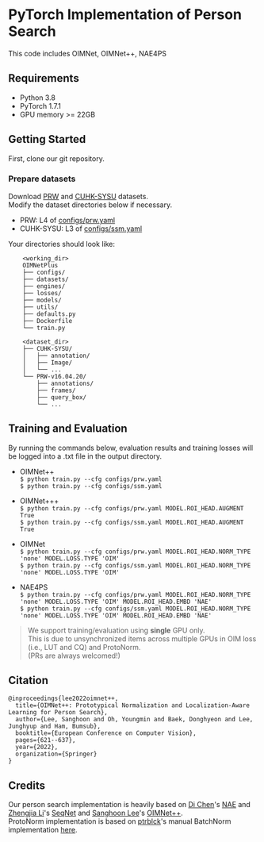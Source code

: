# PyTorch Implementation of Person Search
This code includes OIMNet, OIMNet++, NAE4PS

## Requirements
* Python 3.8
* PyTorch 1.7.1
* GPU memory >= 22GB

## Getting Started
First, clone our git repository.

### Prepare datasets
Download [PRW](https://github.com/liangzheng06/PRW-baseline) and [CUHK-SYSU](https://github.com/ShuangLI59/person_search) datasets.<br>
Modify the dataset directories below if necessary.

* PRW: L4 of [configs/prw.yaml](https://github.com/cvlab-yonsei/OIMNetPlus/blob/main/configs/prw.yaml)<br>
* CUHK-SYSU: L3 of [configs/ssm.yaml](https://github.com/cvlab-yonsei/OIMNetPlus/blob/main/configs/ssm.yaml)<br>

Your directories should look like:
```
    <working_dir>
    OIMNetPlus
    ├── configs/
    ├── datasets/
    ├── engines/
    ├── losses/
    ├── models/
    ├── utils/
    ├── defaults.py
    ├── Dockerfile
    └── train.py
    
    <dataset_dir>
    ├── CUHK-SYSU/
    │   ├── annotation/
    │   ├── Image/
    │   └── ...
    └── PRW-v16.04.20/
        ├── annotations/
        ├── frames/
        ├── query_box/
        └── ...
```

## Training and Evaluation

By running the commands below, evaluation results and training losses will be logged into a .txt file in the output directory.

* OIMNet++<br> 
    `$ python train.py --cfg configs/prw.yaml`<br>
    `$ python train.py --cfg configs/ssm.yaml` 

* OIMNet+++<br>
    `$ python train.py --cfg configs/prw.yaml MODEL.ROI_HEAD.AUGMENT True`<br>
    `$ python train.py --cfg configs/ssm.yaml MODEL.ROI_HEAD.AUGMENT True`

* OIMNet<br>
    `$ python train.py --cfg configs/prw.yaml MODEL.ROI_HEAD.NORM_TYPE 'none' MODEL.LOSS.TYPE 'OIM'`<br> 
    `$ python train.py --cfg configs/ssm.yaml MODEL.ROI_HEAD.NORM_TYPE 'none' MODEL.LOSS.TYPE 'OIM'`

* NAE4PS<br>
    `$ python train.py --cfg configs/prw.yaml MODEL.ROI_HEAD.NORM_TYPE 'none' MODEL.LOSS.TYPE 'OIM' MODEL.ROI_HEAD.EMBD 'NAE'`<br> 
    `$ python train.py --cfg configs/ssm.yaml MODEL.ROI_HEAD.NORM_TYPE 'none' MODEL.LOSS.TYPE 'OIM' MODEL.ROI_HEAD.EMBD 'NAE'`

> We support training/evaluation using **single** GPU only. <br>
> This is due to unsynchronized items across multiple GPUs in OIM loss (i.e., LUT and CQ) and ProtoNorm. <br>
> (PRs are always welcomed!)

## Citation
```
@inproceedings{lee2022oimnet++,
  title={OIMNet++: Prototypical Normalization and Localization-Aware Learning for Person Search},
  author={Lee, Sanghoon and Oh, Youngmin and Baek, Donghyeon and Lee, Junghyup and Ham, Bumsub},
  booktitle={European Conference on Computer Vision},
  pages={621--637},
  year={2022},
  organization={Springer}
}
```


## Credits
Our person search implementation is heavily based on [Di Chen](https://di-chen.me/)'s [NAE](https://github.com/dichen-cd/NAE4PS) and [Zhengjia Li](https://github.com/serend1p1ty)'s [SeqNet](https://github.com/serend1p1ty/SeqNet) and  [Sanghoon Lee](https://github.com/sanghoooon)'s [OIMNet++](https://github.com/cvlab-yonsei/OIMNetPlus).<br>
ProtoNorm implementation is based on [ptrblck](https://github.com/ptrblck)'s manual BatchNorm implementation [here](https://github.com/ptrblck/pytorch_misc/blob/master/batch_norm_manual.py).
